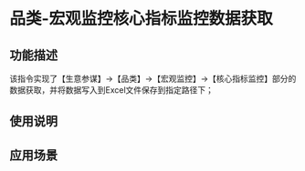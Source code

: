 # 品类-宏观监控核心指标监控数据获取
## 功能描述
该指令实现了【生意参谋】->【品类】->【宏观监控】->【核心指标监控】部分的数据获取，并将数据写入到Excel文件保存到指定路径下；
## 使用说明
## 应用场景
